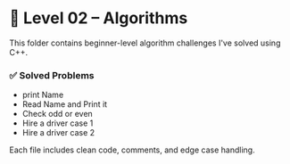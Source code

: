 # 📘 Level 02 – Algorithms

This folder contains beginner-level algorithm challenges I've solved using C++.

### ✅ Solved Problems

- print Name
- Read Name and Print it
- Check odd or even
- Hire a driver case 1
- Hire a driver case 2

Each file includes clean code, comments, and edge case handling.
